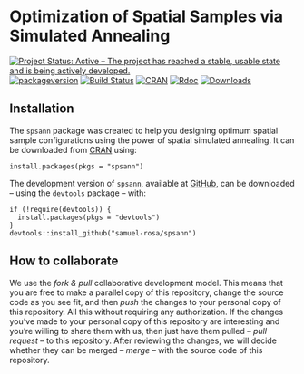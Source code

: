 <!-- Generated by knitr: do not edit by hand. Please edit the content in README.Rmd -->

Optimization of Spatial Samples via Simulated Annealing
=======================================================

[![Project Status: Active – The project has reached a stable, usable
state and is being actively
developed.](https://www.repostatus.org/badges/latest/active.svg)](http://www.repostatus.org/#active)
[![packageversion](https://img.shields.io/badge/devel%20version-2.2.0.9007-firebrick.svg?style=flat-square)](commits/master)
[![Build
Status](https://travis-ci.org/samuel-rosa/spsann.svg?branch=master)](https://travis-ci.org/samuel-rosa/spsann)
[![CRAN](https://www.r-pkg.org/badges/version/spsann)](https://cran.r-project.org/package=spsann)
[![Rdoc](https://www.rdocumentation.org/badges/version/spsann)](http://www.rdocumentation.org/packages/spsann)
[![Downloads](https://cranlogs.r-pkg.org/badges/spsann?color=brightgreen)](http://www.r-pkg.org/pkg/spsann)

Installation
------------

The `spsann` package was created to help you designing optimum spatial
sample configurations using the power of spatial simulated annealing. It
can be downloaded from [CRAN](https://CRAN.R-project.org/package=spsann)
using:

    install.packages(pkgs = "spsann")

The development version of `spsann`, available at
[GitHub](https://github.com/samuel-rosa/spsann), can be downloaded –
using the `devtools` package – with:

    if (!require(devtools)) {
      install.packages(pkgs = "devtools")
    }
    devtools::install_github("samuel-rosa/spsann")

How to collaborate
------------------

We use the *fork & pull* collaborative development model. This means
that you are free to make a parallel copy of this repository, change the
source code as you see fit, and then *push* the changes to your personal
copy of this repository. All this without requiring any authorization.
If the changes you’ve made to your personal copy of this repository are
interesting and you’re willing to share them with us, then just have
them pulled – *pull request* – to this repository. After reviewing the
changes, we will decide whether they can be merged – *merge* – with the
source code of this repository.
